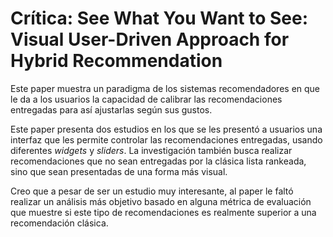 # Crítica: See What You Want to See: Visual User-Driven Approach for Hybrid Recommendation

Este paper muestra un paradigma de los sistemas recomendadores en que le da a los usuarios la capacidad de calibrar las recomendaciones entregadas para así ajustarlas según sus
gustos.

Este paper presenta dos estudios en los que se les presentó a usuarios una interfaz que les permite controlar las recomendaciones entregadas, usando diferentes _widgets_ y _sliders_.
La investigación también busca realizar recomendaciones que no sean entregadas por la clásica lista rankeada, sino que sean presentadas de una forma más visual.

Creo que a pesar de ser un estudio muy interesante, al paper le faltó realizar un análisis más objetivo basado en alguna métrica de evaluación que muestre si este tipo de recomendaciones
es realmente superior a una recomendación clásica.
